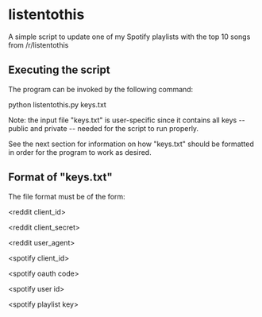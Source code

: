 # listentothis
A simple script to update one of my Spotify playlists with the top 10 songs from /r/listentothis 

## Executing the script
The program can be invoked by the following command:

python listentothis.py keys.txt

Note: the input file "keys.txt" is user-specific since it contains all keys -- public and private -- needed for the script to run properly.

See the next section for information on how "keys.txt" should be formatted in order for the program to work as desired.

## Format of "keys.txt"
The file format must be of the form\:

\<reddit client_id\>

\<reddit client_secret\>

\<reddit user_agent\>

\<spotify client_id\>

\<spotify oauth code\>

\<spotify user id\>

\<spotify playlist key\>

